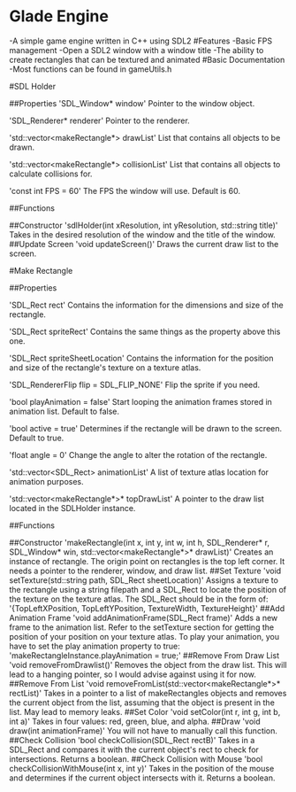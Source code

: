 # Glade Engine
-A simple game engine written in C++ using SDL2
#Features
-Basic FPS management
-Open a SDL2 window with a window title
-The ability to create rectangles that can be textured and animated
#Basic Documentation
-Most functions can be found in gameUtils.h

#SDL Holder

##Properties
'SDL_Window* window'
Pointer to the window object.

'SDL_Renderer* renderer'
Pointer to the renderer.

'std::vector<makeRectangle*> drawList'
List that contains all objects to be drawn.

'std::vector<makeRectangle*> collisionList'
List that contains all objects to calculate collisions for.

'const int FPS = 60'
The FPS the window will use. Default is 60.

##Functions

##Constructor
'sdlHolder(int xResolution, int yResolution, std::string title)'
Takes in the desired resolution of the window and the title of the window.
##Update Screen
'void updateScreen()'
Draws the current draw list to the screen.

#Make Rectangle

##Properties

'SDL_Rect rect'
Contains the information for the dimensions and size of the rectangle.

'SDL_Rect spriteRect'
Contains the same things as the property above this one.

'SDL_Rect spriteSheetLocation'
Contains the information for the position and size of the rectangle's texture on a texture atlas.

'SDL_RendererFlip flip = SDL_FLIP_NONE'
Flip the sprite if you need.

'bool playAnimation = false'
Start looping the animation frames stored in animation list. Default to false.

'bool active = true'
Determines if the rectangle will be drawn to the screen. Default to true.

'float angle = 0'
Change the angle to alter the rotation of the rectangle.

'std::vector<SDL_Rect> animationList'
A list of texture atlas location for animation purposes.

'std::vector<makeRectangle*>* topDrawList'
A pointer to the draw list located in the SDLHolder instance.

##Functions

##Constructor
'makeRectangle(int x, int y, int w, int h, SDL_Renderer* r, SDL_Window* win, std::vector<makeRectangle*>* drawList)'
Creates an instance of rectangle. The origin point on rectangles is the top left corner. It needs a pointer to the renderer, window, and draw list.
##Set Texture
'void setTexture(std::string path, SDL_Rect sheetLocation)'
Assigns a texture to the rectangle using a string filepath and a SDL_Rect to locate the position of the texture on the texture atlas. The SDL_Rect should be in the form of:
'{TopLeftXPosition, TopLeftYPosition, TextureWidth, TextureHeight}'
##Add Animation Frame
'void addAnimationFrame(SDL_Rect frame)'
Adds a new frame to the animation list. Refer to the setTexture section for getting the position of your position on your texture atlas. To play your animation, you have to set the play animation property to true:
'makeRectangleInstance.playAnimation = true;'
##Remove From Draw List
'void removeFromDrawlist()'
Removes the object from the draw list. This will lead to a hanging pointer, so I would advise against using it for now.
##Remove From List
'void removeFromList(std::vector<makeRectangle*>* rectList)'
Takes in a pointer to a list of makeRectangles objects and removes the current object from the list, assuming that the object is present in the list. May lead to memory leaks.
##Set Color
'void setColor(int r, int g, int b, int a)'
Takes in four values: red, green, blue, and alpha. 
##Draw 
'void draw(int animationFrame)'
You will not have to manually call this function.
##Check Collision
'bool checkCollision(SDL_Rect rectB)'
Takes in a SDL_Rect and compares it with the current object's rect to check for intersections. Returns a boolean.
##Check Collision with Mouse
'bool checkCollisionWithMouse(int x, int y)'
Takes in the position of the mouse and determines if the current object intersects with it. Returns a boolean.